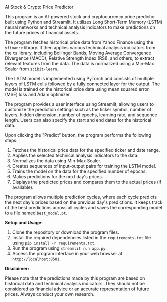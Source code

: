 AI Stock & Crypto Price Predictor

This program is an AI-powered stock and cryptocurrency price predictor built using Python and Streamlit. It utilizes Long Short-Term Memory (LSTM) neural networks and technical analysis indicators to make predictions on the future prices of financial assets.

The program fetches historical price data from Yahoo Finance using the `yfinance` library. It then applies various technical analysis indicators from the `ta` library, including Bollinger Bands, Moving Average Convergence Divergence (MACD), Relative Strength Index (RSI), and others, to extract relevant features from the data. The data is normalized using a Min-Max Scaler from `scikit-learn`.

The LSTM model is implemented using PyTorch and consists of multiple layers of LSTM cells followed by a fully connected layer for the output. The model is trained on the historical price data using mean squared error (MSE) loss and Adam optimizer.

The program provides a user interface using Streamlit, allowing users to customize the prediction settings such as the ticker symbol, number of layers, hidden dimension, number of epochs, learning rate, and sequence length. Users can also specify the start and end dates for the historical data.

Upon clicking the "Predict" button, the program performs the following steps:

1. Fetches the historical price data for the specified ticker and date range.
2. Applies the selected technical analysis indicators to the data.
3. Normalizes the data using Min-Max Scaler.
4. Creates sequences of input-output pairs for training the LSTM model.
5. Trains the model on the data for the specified number of epochs.
6. Makes predictions for the next day's prices.
7. Displays the predicted prices and compares them to the actual prices (if available).

The program allows multiple prediction cycles, where each cycle predicts the next day's prices based on the previous day's predictions. It keeps track of the best predictions across all cycles and saves the corresponding model to a file named `best_model.pt`.

**Setup and Usage:**

1. Clone the repository or download the program files.
2. Install the required dependencies listed in the `requirements.txt` file using `pip install -r requirements.txt`.
3. Run the program using `streamlit run app.py`.
4. Access the program interface in your web browser at `http://localhost:8501`.

**Disclaimer:**

Please note that the predictions made by this program are based on historical data and technical analysis indicators. They should not be considered as financial advice or an accurate representation of future prices. Always conduct your own research.
